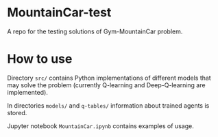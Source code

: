 # MountainCar-test
A repo for the testing solutions of Gym-MountainCar problem.

# How to use
Directory `src/` contains Python implementations of different models that may solve the problem (currently Q-learning and Deep-Q-learning are implemented).

In directories `models/` and `q-tables/` information about trained agents is stored. 

Jupyter notebook `MountainCar.ipynb` contains examples of usage.
